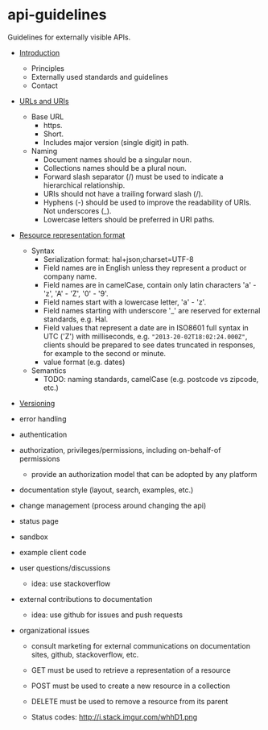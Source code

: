 api-guidelines
==============

Guidelines for externally visible APIs.


* [Introduction](docs/intro.md)
    * Principles
    * Externally used standards and guidelines
    * Contact
* [URLs and URIs](docs/base-url.md)
    * Base URL
		* https.
		* Short.
		* Includes major version (single digit) in path.
    * Naming
		* Document names should be a singular noun.
		* Collections names should be a plural noun.
		* Forward slash separator (/) must be used to indicate a hierarchical relationship.
		* URIs should not have a trailing forward slash (/).
		* Hyphens (-) should be used to improve the readability of URIs. Not underscores (_).
		* Lowercase letters should be preferred in URI paths.
* [Resource representation format](docs/resource-representation-format.md)
    * Syntax
		* Serialization format: hal+json;charset=UTF-8
		* Field names are in English unless they represent a product or company name.
		* Field names are in camelCase, contain only latin characters 'a' - 'z', 'A' - 'Z', '0' - '9'.
		* Field names start with a lowercase letter, 'a' - 'z'.
		* Field names starting with underscore '\_' are reserved for external standards, e.g. Hal.
		* Field values that represent a date are in ISO8601 full syntax in UTC ('Z') with milliseconds, e.g. `"2013-20-02T18:02:24.000Z"`, clients should be prepared to see dates truncated in responses, for example to the second or minute.
		* value format (e.g. dates)
	* Semantics
		* TODO: naming standards, camelCase (e.g. postcode vs zipcode, etc.)
* [Versioning](docs/versioning.md)



* error handling
* authentication
* authorization, privileges/permissions, including on-behalf-of permissions
    * provide an authorization model that can be adopted by any platform
* documentation style (layout, search, examples, etc.)
* change management (process around changing the api)
* status page
* sandbox
* example client code
* user questions/discussions
    * idea: use stackoverflow
* external contributions to documentation
    * idea: use github for issues and push requests
* organizational issues
    * consult marketing for external communications on documentation sites, github, stackoverflow, etc.





    * GET must be used to retrieve a representation of a resource
    * POST must be used to create a new resource in a collection
    * DELETE must be used to remove a resource from its parent

    * Status codes: http://i.stack.imgur.com/whhD1.png

